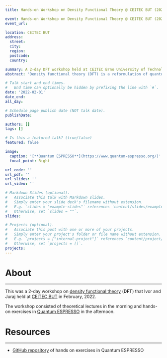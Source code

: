 ```yaml
---
title: Hands-on Workshop on Density Functional Theory @ CEITEC BUT (2022)

event: Hands-on Workshop on Density Functional Theory @ CEITEC BUT (2022)
event_url:

location: CEITEC BUT
address:
  street: 
  city:
  region:
  postcode:
  country:

summary: A 2-day DFT workshop held at CEITEC Brno University of Technology.
abstract: 'Density functional theory (DFT) is a reformulation of quantum mechanics.'

# Talk start and end times.
#   End time can optionally be hidden by prefixing the line with `#`.
date: '2022-02-01'
date_end:
all_day:

# Schedule page publish date (NOT talk date).
publishDate:

authors: []
tags: []

# Is this a featured talk? (true/false)
featured: false

image:
  caption: '[**Quantum ESPRESSO**](https://www.quantum-espresso.org/)'
  focal_point: Right

url_code: ''
url_pdf: ''
url_slides: ''
url_video: ''

# Markdown Slides (optional).
#   Associate this talk with Markdown slides.
#   Simply enter your slide deck's filename without extension.
#   E.g. `slides = "example-slides"` references `content/slides/example-slides.md`.
#   Otherwise, set `slides = ""`.
slides:

# Projects (optional).
#   Associate this post with one or more of your projects.
#   Simply enter your project's folder or file name without extension.
#   E.g. `projects = ["internal-project"]` references `content/project/deep-learning/index.md`.
#   Otherwise, set `projects = []`.
projects:
---
```


# About
___

This was a 2-day workshop on [density functional theory](https://en.wikipedia.org/wiki/Density_functional_theory) (**DFT**) that Ivor and Juraj held at [CEITEC BUT](https://www.ceitec.eu/) in February, 2022.

The workshop consisted of theoretical lectures in the morning and hands-on exercises in [Quantum ESPRESSO](https://www.quantum-espresso.org/) in the afternoon.

# Resources 
___

- [GitHub repository](https://github.com/rbi-mtm/qe_brno2022) of hands on exercises in Quantum ESPRESSO
